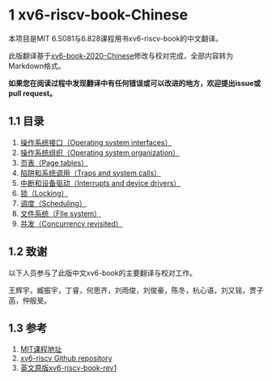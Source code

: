 # 1 xv6-riscv-book-Chinese

本项目是MIT 6.S081与6.828课程用书xv6-riscv-book的中文翻译。

此版翻译基于[xv6-book-2020-Chinese](https://github.com/pleasewhy/xv6-book-2020-Chinese)修改与校对完成，全部内容转为Markdown格式。

**如果您在阅读过程中发现翻译中有任何错误或可以改进的地方，欢迎提出issue或pull request。**

## 1.1 目录
1. [操作系统接口（Operating system interfaces）](Chapter-1.md)
2. [操作系统组织（Operating system organization）](Chapter-2.md)
3. [页表（Page tables）](Chapter-3.md)
4. [陷阱和系统调用（Traps and system calls）](Chapter-4.md)
5. [中断和设备驱动（Interrupts and device drivers）](Chapter-5.md)
6. [锁（Locking）](Chapter-6.md)
7. [调度（Scheduling）](Chapter-7.md)
8. [文件系统（FIle system）](Chapter-8.md)
9. [并发（Concurrency revisited）](Chapter-9.md)

## 1.2 致谢

以下人员参与了此版中文xv6-book的主要翻译与校对工作。

王辉宇，臧振宇，丁睿，何思齐，刘雨俊，刘俊豪，陈冬，杭心语，刘又铭，贾子菡，仲殷旻。

## 1.3 参考

1. [MIT课程地址](https://pdos.csail.mit.edu/6.828/2020/index.html)
2. [xv6-riscv Github repository](https://github.com/mit-pdos/xv6-riscv)
3. [英文原版xv6-riscv-book-rev1](https://pdos.csail.mit.edu/6.828/2020/xv6/book-riscv-rev1.pdf)
